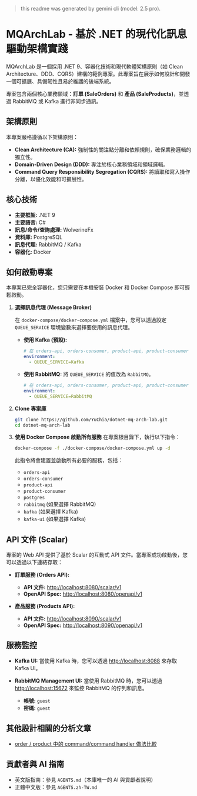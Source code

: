 > this readme was generated by gemini cli (model: 2.5 pro).

# MQArchLab - 基於 .NET 的現代化訊息驅動架構實踐

MQArchLab 是一個採用 .NET 9、容器化技術和現代軟體架構原則（如 Clean Architecture、DDD、CQRS）建構的範例專案。此專案旨在展示如何設計和開發一個可擴展、具備韌性且易於維護的後端系統。

專案包含兩個核心業務領域：**訂單 (SaleOrders)** 和 **產品 (SaleProducts)**，並透過 RabbitMQ 或 Kafka 進行非同步通訊。

## 架構原則

本專案嚴格遵循以下架構原則：

- **Clean Architecture (CA):** 強制性的關注點分離和依賴規則，確保業務邏輯的獨立性。
- **Domain-Driven Design (DDD):** 專注於核心業務領域和領域邏輯。
- **Command Query Responsibility Segregation (CQRS):** 將讀取和寫入操作分離，以優化效能和可擴展性。

## 核心技術

- **主要框架:** .NET 9
- **主要語言:** C#
- **訊息/命令/查詢處理:** WolverineFx
- **資料庫:** PostgreSQL
- **訊息代理:** RabbitMQ / Kafka
- **容器化:** Docker

## 如何啟動專案

本專案已完全容器化，您只需要在本機安裝 Docker 和 Docker Compose 即可輕鬆啟動。

1.  **選擇訊息代理 (Message Broker)**

    在 `docker-compose/docker-compose.yml` 檔案中，您可以透過設定 `QUEUE_SERVICE` 環境變數來選擇要使用的訊息代理。

    - **使用 Kafka (預設):**
      ```yaml
      # 在 orders-api, orders-consumer, product-api, product-consumer 中
      environment:
        - QUEUE_SERVICE=Kafka
      ```

    - **使用 RabbitMQ:**
      將 `QUEUE_SERVICE` 的值改為 `RabbitMQ`。
      ```yaml
      # 在 orders-api, orders-consumer, product-api, product-consumer 中
      environment:
        - QUEUE_SERVICE=RabbitMQ
      ```

2.  **Clone 專案庫**
    ```bash
    git clone https://github.com/YuChia/dotnet-mq-arch-lab.git
    cd dotnet-mq-arch-lab
    ```

3.  **使用 Docker Compose 啟動所有服務**
    在專案根目錄下，執行以下指令：
    ```bash
    docker-compose -f ./docker-compose/docker-compose.yml up -d
    ```
    此指令將會建置並啟動所有必要的服務，包括：
    - `orders-api`
    - `orders-consumer`
    - `product-api`
    - `product-consumer`
    - `postgres`
    - `rabbitmq` (如果選擇 RabbitMQ)
    - `kafka` (如果選擇 Kafka)
    - `kafka-ui` (如果選擇 Kafka)

## API 文件 (Scalar)

專案的 Web API 提供了基於 Scalar 的互動式 API 文件。當專案成功啟動後，您可以透過以下連結存取：

- **訂單服務 (Orders API):**
  - **API 文件:** [http://localhost:8080/scalar/v1](http://localhost:8080/scalar/v1)
  - **OpenAPI Spec:** [http://localhost:8080/openapi/v1](http://localhost:8080/openapi/v1)

- **產品服務 (Products API):**
  - **API 文件:** [http://localhost:8090/scalar/v1](http://localhost:8090/scalar/v1)
  - **OpenAPI Spec:** [http://localhost:8090/openapi/v1](http://localhost:8090/openapi/v1)

## 服務監控

- **Kafka UI:**
  當使用 Kafka 時，您可以透過 [http://localhost:8088](http://localhost:8088) 來存取 Kafka UI。

- **RabbitMQ Management UI:**
  當使用 RabbitMQ 時，您可以透過 [http://localhost:15672](http://localhost:15672) 來監控 RabbitMQ 的佇列和訊息。
  - **帳號:** `guest`
  - **密碼:** `guest`

## 其他設計相關的分析文章

- [order / product 中的 command/command handler 做法比較](./doc/command-handler-comparison-of-practices.md)

## 貢獻者與 AI 指南

- 英文版指南：參見 `AGENTS.md`（本庫唯一的 AI 與貢獻者說明）
- 正體中文版：參見 `AGENTS.zh-TW.md`
